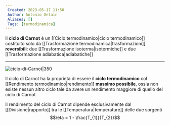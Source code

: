 ```yaml
---
 Created: 2023-05-17 11:50
 Author: Antonio Gelain
 Aliases: []
 Tags: [termodinamica]
---
```


Il **ciclo di Carnot** è un [[Ciclo termodinamico|ciclo termodinamico]] costituito solo da [[Trasformazione termodinamica|trasformazioni]] **reversibili**: due [[Trasformazione isoterma|isotermiche]] e due [[Trasformazione adiabatica|adiabatiche]]

---

![ciclo-di-Carnot|350](https://upload.wikimedia.org/wikipedia/commons/thumb/0/06/Carnot_cycle_p-V_diagram.svg/1024px-Carnot_cycle_p-V_diagram.svg.png)

Il ciclo di Carnot ha la proprietà di essere il **ciclo termodinamico** col [[Rendimento termodinamico|rendimento]] **massimo possibile**, ossia non esiste nessun altro ciclo tale da avere un rendimento maggiore di quello del ciclo di Carnot

Il rendimento del ciclo di Carnot dipende esclusivamente dal [[Divisione|rapporto]] tra le [[Temperatura|temperature]] delle due sorgenti
$$\eta = 1 - \frac{T_{1}}{T_{2}}$$